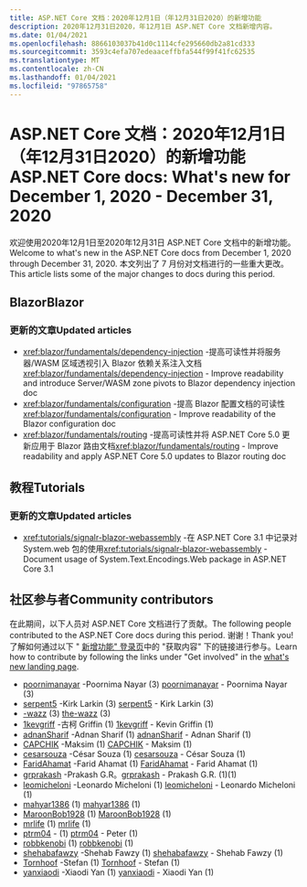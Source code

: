 ```yaml
---
title: ASP.NET Core 文档：2020年12月1日（年12月31日2020）的新增功能
description: 2020年12月31日2020，年12月1日 ASP.NET Core 文档新增内容。
ms.date: 01/04/2021
ms.openlocfilehash: 8866103037b41d0c1114cfe295660db2a81cd333
ms.sourcegitcommit: 3593c4efa707edeaaceffbfa544f99f41fc62535
ms.translationtype: MT
ms.contentlocale: zh-CN
ms.lasthandoff: 01/04/2021
ms.locfileid: "97865758"
---
```

# <a name="aspnet-core-docs-whats-new-for-december-1-2020---december-31-2020"></a><span data-ttu-id="2c662-103">ASP.NET Core 文档：2020年12月1日（年12月31日2020）的新增功能</span><span class="sxs-lookup"><span data-stu-id="2c662-103">ASP.NET Core docs: What's new for December 1, 2020 - December 31, 2020</span></span>

<span data-ttu-id="2c662-104">欢迎使用2020年12月1日至2020年12月31日 ASP.NET Core 文档中的新增功能。</span><span class="sxs-lookup"><span data-stu-id="2c662-104">Welcome to what's new in the ASP.NET Core docs from December 1, 2020 through December 31, 2020.</span></span> <span data-ttu-id="2c662-105">本文列出了 7 月份对文档进行的一些重大更改。</span><span class="sxs-lookup"><span data-stu-id="2c662-105">This article lists some of the major changes to docs during this period.</span></span>

## <a name="blazor"></a><span data-ttu-id="2c662-106">Blazor</span><span class="sxs-lookup"><span data-stu-id="2c662-106">Blazor</span></span>

### <a name="updated-articles"></a><span data-ttu-id="2c662-107">更新的文章</span><span class="sxs-lookup"><span data-stu-id="2c662-107">Updated articles</span></span>

- <span data-ttu-id="2c662-108"><xref:blazor/fundamentals/dependency-injection> -提高可读性并将服务器/WASM 区域透视引入 Blazor 依赖关系注入文档</span><span class="sxs-lookup"><span data-stu-id="2c662-108"><xref:blazor/fundamentals/dependency-injection> - Improve readability and introduce Server/WASM zone pivots to Blazor dependency injection doc</span></span>
- <span data-ttu-id="2c662-109"><xref:blazor/fundamentals/configuration> -提高 Blazor 配置文档的可读性</span><span class="sxs-lookup"><span data-stu-id="2c662-109"><xref:blazor/fundamentals/configuration> - Improve readability of the Blazor configuration doc</span></span>
- <span data-ttu-id="2c662-110"><xref:blazor/fundamentals/routing> -提高可读性并将 ASP.NET Core 5.0 更新应用于 Blazor 路由文档</span><span class="sxs-lookup"><span data-stu-id="2c662-110"><xref:blazor/fundamentals/routing> - Improve readability and apply ASP.NET Core 5.0 updates to Blazor routing doc</span></span>

## <a name="tutorials"></a><span data-ttu-id="2c662-111">教程</span><span class="sxs-lookup"><span data-stu-id="2c662-111">Tutorials</span></span>

### <a name="updated-articles"></a><span data-ttu-id="2c662-112">更新的文章</span><span class="sxs-lookup"><span data-stu-id="2c662-112">Updated articles</span></span>

- <span data-ttu-id="2c662-113"><xref:tutorials/signalr-blazor-webassembly> -在 ASP.NET Core 3.1 中记录对 System.web 包的使用</span><span class="sxs-lookup"><span data-stu-id="2c662-113"><xref:tutorials/signalr-blazor-webassembly> - Document usage of System.Text.Encodings.Web package in ASP.NET Core 3.1</span></span>

## <a name="community-contributors"></a><span data-ttu-id="2c662-114">社区参与者</span><span class="sxs-lookup"><span data-stu-id="2c662-114">Community contributors</span></span>

<span data-ttu-id="2c662-115">在此期间，以下人员对 ASP.NET Core 文档进行了贡献。</span><span class="sxs-lookup"><span data-stu-id="2c662-115">The following people contributed to the ASP.NET Core docs during this period.</span></span> <span data-ttu-id="2c662-116">谢谢！</span><span class="sxs-lookup"><span data-stu-id="2c662-116">Thank you!</span></span> <span data-ttu-id="2c662-117">了解如何通过以下 " [新增功能" 登录页](index.yml)中的 "获取内容" 下的链接进行参与。</span><span class="sxs-lookup"><span data-stu-id="2c662-117">Learn how to contribute by following the links under "Get involved" in the [what's new landing page](index.yml).</span></span>

- <span data-ttu-id="2c662-118">[poornimanayar](https://github.com/poornimanayar) -Poornima Nayar (3) </span><span class="sxs-lookup"><span data-stu-id="2c662-118">[poornimanayar](https://github.com/poornimanayar) - Poornima Nayar (3)</span></span>
- <span data-ttu-id="2c662-119">[serpent5](https://github.com/serpent5) -Kirk Larkin (3) </span><span class="sxs-lookup"><span data-stu-id="2c662-119">[serpent5](https://github.com/serpent5) - Kirk Larkin (3)</span></span>
- <span data-ttu-id="2c662-120">[-wazz](https://github.com/the-wazz) (3) </span><span class="sxs-lookup"><span data-stu-id="2c662-120">[the-wazz](https://github.com/the-wazz) (3)</span></span>
- <span data-ttu-id="2c662-121">[1kevgriff](https://github.com/1kevgriff) -古柯 Griffin (1) </span><span class="sxs-lookup"><span data-stu-id="2c662-121">[1kevgriff](https://github.com/1kevgriff) - Kevin Griffin (1)</span></span>
- <span data-ttu-id="2c662-122">[adnanSharif](https://github.com/adnanSharif) -Adnan Sharif (1) </span><span class="sxs-lookup"><span data-stu-id="2c662-122">[adnanSharif](https://github.com/adnanSharif) - Adnan Sharif (1)</span></span>
- <span data-ttu-id="2c662-123">[CAPCHIK](https://github.com/CAPCHIK) -Maksim (1) </span><span class="sxs-lookup"><span data-stu-id="2c662-123">[CAPCHIK](https://github.com/CAPCHIK) - Maksim (1)</span></span>
- <span data-ttu-id="2c662-124">[cesarsouza](https://github.com/cesarsouza) -César Souza (1) </span><span class="sxs-lookup"><span data-stu-id="2c662-124">[cesarsouza](https://github.com/cesarsouza) - César Souza (1)</span></span>
- <span data-ttu-id="2c662-125">[FaridAhamat](https://github.com/FaridAhamat) -Farid Ahamat (1) </span><span class="sxs-lookup"><span data-stu-id="2c662-125">[FaridAhamat](https://github.com/FaridAhamat) - Farid Ahamat (1)</span></span>
- <span data-ttu-id="2c662-126">[grprakash](https://github.com/grprakash) -Prakash G.R。</span><span class="sxs-lookup"><span data-stu-id="2c662-126">[grprakash](https://github.com/grprakash) - Prakash G.R.</span></span> <span data-ttu-id="2c662-127">(1)</span><span class="sxs-lookup"><span data-stu-id="2c662-127">(1)</span></span>
- <span data-ttu-id="2c662-128">[leomicheloni](https://github.com/leomicheloni) -Leonardo Micheloni (1) </span><span class="sxs-lookup"><span data-stu-id="2c662-128">[leomicheloni](https://github.com/leomicheloni) - Leonardo Micheloni (1)</span></span>
- <span data-ttu-id="2c662-129">[mahyar1386](https://github.com/mahyar1386) (1) </span><span class="sxs-lookup"><span data-stu-id="2c662-129">[mahyar1386](https://github.com/mahyar1386) (1)</span></span>
- <span data-ttu-id="2c662-130">[MaroonBob1928](https://github.com/MaroonBob1928) (1) </span><span class="sxs-lookup"><span data-stu-id="2c662-130">[MaroonBob1928](https://github.com/MaroonBob1928) (1)</span></span>
- <span data-ttu-id="2c662-131">[mrlife](https://github.com/mrlife) (1) </span><span class="sxs-lookup"><span data-stu-id="2c662-131">[mrlife](https://github.com/mrlife) (1)</span></span>
- <span data-ttu-id="2c662-132">[ptrm04](https://github.com/ptrm04) - (1) </span><span class="sxs-lookup"><span data-stu-id="2c662-132">[ptrm04](https://github.com/ptrm04) - Peter (1)</span></span>
- <span data-ttu-id="2c662-133">[robbkenobi](https://github.com/robbkenobi) (1) </span><span class="sxs-lookup"><span data-stu-id="2c662-133">[robbkenobi](https://github.com/robbkenobi) (1)</span></span>
- <span data-ttu-id="2c662-134">[shehabafawzy](https://github.com/shehabafawzy) -Shehab Fawzy (1) </span><span class="sxs-lookup"><span data-stu-id="2c662-134">[shehabafawzy](https://github.com/shehabafawzy) - Shehab Fawzy (1)</span></span>
- <span data-ttu-id="2c662-135">[Tornhoof](https://github.com/Tornhoof) -Stefan (1) </span><span class="sxs-lookup"><span data-stu-id="2c662-135">[Tornhoof](https://github.com/Tornhoof) - Stefan (1)</span></span>
- <span data-ttu-id="2c662-136">[yanxiaodi](https://github.com/yanxiaodi) -Xiaodi Yan (1) </span><span class="sxs-lookup"><span data-stu-id="2c662-136">[yanxiaodi](https://github.com/yanxiaodi) - Xiaodi Yan (1)</span></span>
